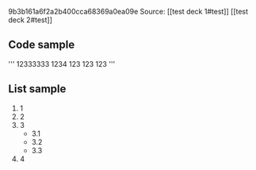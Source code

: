 9b3b161a6f2a2b400cca68369a0ea09e
Source:
	[[test deck 1#test]]
	[[test deck 2#test]]

## Code sample
'''
12333333
1234
	123
      123
	123
'''

## List sample
1. 1
2. 2
3. 3
    - 3.1
    - 3.2
    - 3.3
4. 4
